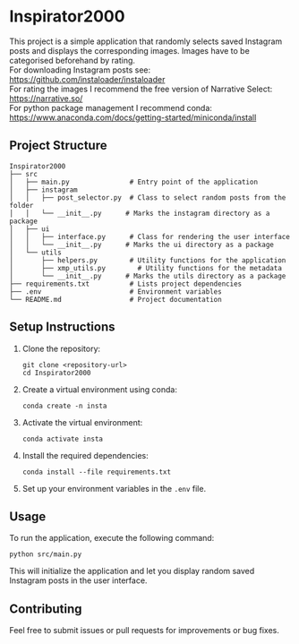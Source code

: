 # Inspirator2000

This project is a simple application that randomly selects saved Instagram posts and displays the corresponding images. Images have to be categorised beforehand by rating.
<br/>
For downloading Instagram posts see: https://github.com/instaloader/instaloader <br/>
For rating the images I recommend the free version of Narrative Select: https://narrative.so/ <br/>
For python package management I recommend conda: https://www.anaconda.com/docs/getting-started/miniconda/install

## Project Structure

```
Inspirator2000
├── src
│   ├── main.py               # Entry point of the application
│   ├── instagram
│   │   ├── post_selector.py  # Class to select random posts from the folder
│   │   └── __init__.py      # Marks the instagram directory as a package
│   ├── ui
│   │   ├── interface.py      # Class for rendering the user interface
│   │   └── __init__.py      # Marks the ui directory as a package
│   └── utils
│       ├── helpers.py        # Utility functions for the application
│       ├── xmp_utils.py        # Utility functions for the metadata
│       └── __init__.py      # Marks the utils directory as a package
├── requirements.txt          # Lists project dependencies
├── .env                      # Environment variables
└── README.md                 # Project documentation
```

## Setup Instructions

1. Clone the repository:
   ```
   git clone <repository-url>
   cd Inspirator2000
   ```

2. Create a virtual environment using conda:
   ```
   conda create -n insta
   ```

3. Activate the virtual environment:
   ```
   conda activate insta
   ```

4. Install the required dependencies:
   ```
   conda install --file requirements.txt
   ```

5. Set up your environment variables in the `.env` file.

## Usage

To run the application, execute the following command:
```
python src/main.py
```

This will initialize the application and let you display random saved Instagram posts in the user interface.

## Contributing

Feel free to submit issues or pull requests for improvements or bug fixes.
